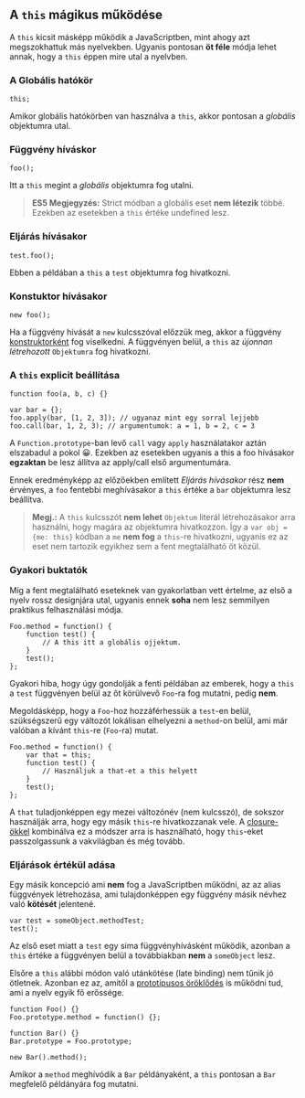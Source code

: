 ﻿## A `this` mágikus működése

A `this` kicsit másképp működik a JavaScriptben, mint ahogy azt megszokhattuk
más nyelvekben. Ugyanis pontosan **öt féle** módja lehet annak, hogy a `this` 
éppen mire utal a nyelvben.

### A Globális hatókör

	this;
	
Amikor globális hatókörben van használva a `this`, akkor pontosan a *globális* objektumra utal.

### Függvény híváskor

	foo();
	
Itt a `this` megint a *globális* objektumra fog utalni.

> **ES5 Megjegyzés:** Strict módban a globális eset **nem létezik** többé.
> Ezekben az esetekben a `this` értéke undefined lesz.

### Eljárás hívásakor

    test.foo(); 

Ebben a példában a `this` a `test` objektumra fog hivatkozni.

### Konstuktor hívásakor

    new foo(); 

Ha a függvény hívását a `new` kulcsszóval előzzük meg, akkor a függvény  [konstruktorként](#function.constructors) fog viselkedni. A függvényen belül, a `this`
az *újonnan létrehozott* `Objektumra` fog hivatkozni.

### A `this` explicit beállítása

    function foo(a, b, c) {}
                          
    var bar = {};
    foo.apply(bar, [1, 2, 3]); // ugyanaz mint egy sorral lejjebb
    foo.call(bar, 1, 2, 3); // argumentumok: a = 1, b = 2, c = 3

A `Function.prototype`-ban levő `call` vagy `apply` használatakor aztán elszabadul a pokol 😀.
Ezekben az esetekben ugyanis a this a foo hívásakor **egzaktan** be lesz állítva az apply/call
első argumentumára. 

Ennek eredményképp az előzőekben említett *Eljárás hívásakor* rész **nem** érvényes,
a `foo` fentebbi meghívásakor a `this` értéke a `bar` objektumra lesz beállítva.

> **Megj.:** A `this` kulcsszót **nem lehet** `Objektum` literál létrehozásakor arra használni,
> hogy magára az objektumra hivatkozzon.
> Így a `var obj = {me: this}` kódban a `me` **nem fog** a `this`-re hivatkozni, ugyanis
> ez az eset nem tartozik egyikhez sem a fent megtalálható öt közül.

### Gyakori buktatók

Míg a fent megtalálható eseteknek van gyakorlatban vett értelme, az első
a nyelv rossz designjára utal, ugyanis ennek **soha** nem lesz semmilyen 
praktikus felhasználási módja.

    Foo.method = function() {
        function test() {
            // A this itt a globális ojjektum.
        }
        test();
    };

Gyakori hiba, hogy úgy gondolják a fenti példában az emberek, hogy a `this` a `test` függvényen
belül az őt körülvevő `Foo`-ra fog mutatni, pedig **nem**.

Megoldásképp, hogy a `Foo`-hoz hozzáférhessük a `test`-en belül, szükségszerű egy változót
lokálisan elhelyezni a `method`-on belül, ami már valóban a kívánt `this`-re (`Foo`-ra) mutat.

    Foo.method = function() {
        var that = this;
        function test() {
            // Használjuk a that-et a this helyett
        }
        test();
    };
	
A `that` tuladjonképpen egy mezei változónév (nem kulcsszó), de sokszor használják arra,
hogy egy másik `this`-re hivatkozzanak vele. A [closure-ökkel](#function.closures) kombinálva
ez a módszer arra is használható, hogy `this`-eket passzolgassunk a vakvilágban és még tovább.

### Eljárások értékül adása

Egy másik koncepció ami **nem** fog a JavaScriptben működni, az az alias függvények létrehozása, ami tulajdonképpen egy függvény másik névhez való **kötését** jelentené.

    var test = someObject.methodTest;
    test();


Az első eset miatt a `test` egy sima függvényhívásként működik, azonban a `this` értéke
a függvényen belül a továbbiakban **nem** a `someObject` lesz.	

Elsőre a `this` alábbi módon való utánkötése (late binding) nem tűnik jó ötletnek.
Azonban ez az, amitől a [prototípusos öröklődés](#object.prototype) is működni tud, 
ami a nyelv egyik fő erőssége.

    function Foo() {}
    Foo.prototype.method = function() {};

    function Bar() {}
    Bar.prototype = Foo.prototype;

    new Bar().method();

Amikor a `method` meghívódik a `Bar` példányaként, a `this` pontosan a `Bar`
megfelelő példányára fog mutatni.
